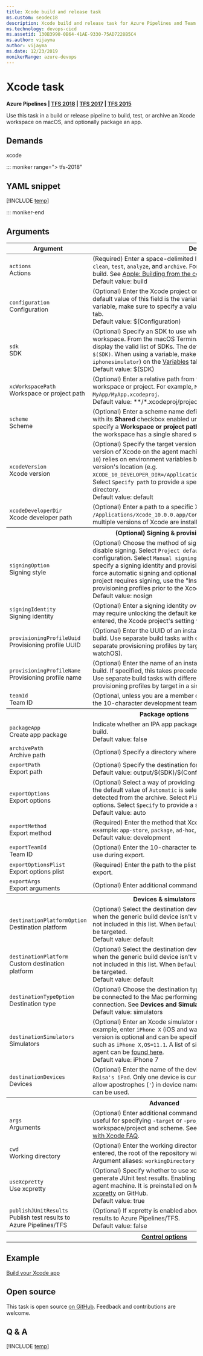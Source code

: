 ```yaml
---
title: Xcode build and release task
ms.custom: seodec18
description: Xcode build and release task for Azure Pipelines and Team Foundation Server (TFS)
ms.technology: devops-cicd
ms.assetid: 130B3990-0B64-41AE-9330-75AD7228B5C4
ms.author: vijayma
author: vijayma
ms.date: 12/23/2019
monikerRange: azure-devops
---
```


# Xcode task

**Azure Pipelines | [TFS 2018](xcode-build.md) | [TFS 2017](xcode-build.md) | [TFS 2015](xcode-build.md)**

Use this task in a build or release pipeline to build, test, or archive an Xcode workspace on macOS, and optionally package an app.

## Demands

xcode

::: moniker range="> tfs-2018"

## YAML snippet

[!INCLUDE [temp](../includes/yaml/XcodeV5.md)]

::: moniker-end

## Arguments

<table>
   <thead>
      <tr>
         <th>Argument</th>
         <th>Description</th>
      </tr>
   </thead>
   <tr>
      <td><code>actions</code><br/>Actions</td>
      <td>
         (Required) Enter a space-delimited list of actions. Valid options are <code>build</code>, <code>clean</code>, <code>test</code>, <code>analyze</code>, and <code>archive</code>. For example, <code>clean build</code> will run a clean build. See <a href="https://developer.apple.com/library/archive/technotes/tn2339/_index.html" data-raw-source="[Apple: Building from the command line with Xcode FAQ](https://developer.apple.com/library/archive/technotes/tn2339/_index.html)">Apple: Building from the command line with Xcode FAQ</a>. <br/>Default value: build
      </td>
   </tr>
   <tr>
      <td><code>configuration</code><br/>Configuration</td>
      <td>
         (Optional) Enter the Xcode project or workspace configuration to be built. The default value of this field is the variable <code>$(Configuration)</code>. When using a variable, make sure to specify a value (for example, <code>Release</code>) on the <a href="../../build/variables.md" data-raw-source="[Variables](../../build/variables.md)">Variables</a> tab. <br/>Default  value: $(Configuration)
      </td>
   </tr>
   <tr>
      <td><code>sdk</code><br/>SDK</td>
      <td>
         (Optional) Specify an SDK to use when building the Xcode project or workspace. From the macOS Terminal application, run <code>xcodebuild -showsdks</code> to display the valid list of SDKs. The default value of this field is the variable <code>$(SDK)</code>. When using a variable, make sure to specify a value (for example, <code>iphonesimulator</code>) on the <a href="../../build/variables.md" data-raw-source="[Variables](../../build/variables.md)">Variables</a> tab. <br/>Default value: $(SDK)
      </td>
   </tr>
   <tr>
      <td><code>xcWorkspacePath</code><br/>Workspace or project path</td>
      <td>
         (Optional) Enter a relative path from the root of the repository to the Xcode workspace or project. For example, <code>MyApp/MyApp.xcworkspace</code> or <code>MyApp/MyApp.xcodeproj</code>. <br/>Default value: **/*.xcodeproj/project.xcworkspace
      </td>
   </tr>
   <tr>
      <td><code>scheme</code><br/>Scheme</td>
      <td>
         (Optional) Enter a scheme name defined in Xcode. It must be a shared scheme, with its <strong>Shared</strong> checkbox enabled under <strong>Managed Schemes</strong> in Xcode. If you specify a <strong>Workspace or project path</strong> above without specifying a scheme, and the workspace has a single shared scheme, it will be automatically used.
      </td>
   </tr>
   <tr>
      <td><code>xcodeVersion</code><br/>Xcode version</td>
      <td>
         (Optional) Specify the target version of Xcode. Select <code>Default</code> to use the default version of Xcode on the agent machine. Selecting a version number (e.g. <code>Xcode 10</code>) relies on environment variables being set on the agent machine for the version&#39;s location (e.g. <code>XCODE_10_DEVELOPER_DIR=/Applications/Xcode_10.0.0.app/Contents/Developer</code>). Select <code>Specify path</code> to provide a specific path to the Xcode developer directory. <br/>Default value: default
      </td>
   </tr>
   <tr>
      <td><code>xcodeDeveloperDir</code><br/>Xcode developer path</td>
      <td>
         (Optional) Enter a path to a specific Xcode developer directory (e.g. <code>/Applications/Xcode_10.0.0.app/Contents/Developer</code>). This is useful when multiple versions of Xcode are installed on the agent machine.
      </td>
   </tr>
   <tr>
      <th style="text-align: center" colspan="2">(Optional) Signing &amp; provisioning</th>
   </tr>
   <tr>
      <td><code>signingOption</code><br/>Signing style</td>
      <td>
         (Optional) Choose the method of signing the build. Select <code>Do not code sign</code> to disable signing. Select <code>Project defaults</code> to use only the project&#39;s signing configuration. Select <code>Manual signing</code> to force manual signing and optionally specify a signing identity and provisioning profile. Select <code>Automatic signing</code> to force automatic signing and optionally specify a development team ID. If your project requires signing, use the &quot;Install Apple...&quot; tasks to install certificates and provisioning profiles prior to the Xcode build. <br/>Default value: nosign
      </td>
   </tr>
   <tr>
      <td><code>signingIdentity</code><br/>Signing identity</td>
      <td>
         (Optional) Enter a signing identity override with which to sign the build. This may require unlocking the default keychain on the agent machine. If no value is entered, the Xcode project&#39;s setting will be used.
      </td>
   </tr>
   <tr>
      <td><code>provisioningProfileUuid</code><br/>Provisioning profile UUID</td>
      <td>
         (Optional) Enter the UUID of an installed provisioning profile to be used for this build. Use separate build tasks with different schemes or targets to specify separate provisioning profiles by target in a single workspace (iOS, tvOS, watchOS).
      </td>
   </tr>
   <tr>
      <td><code>provisioningProfileName</code><br/>Provisioning profile name</td>
      <td>
         (Optional) Enter the name of an installed provisioning profile to be used for this build. If specified, this takes precedence over the provisioning profile UUID. Use separate build tasks with different schemes or targets to specify separate provisioning profiles by target in a single workspace (iOS, tvOS, watchOS).
      </td>
   </tr>
   <tr>
      <td><code>teamId</code><br/>Team ID</td>
      <td>
         (Optional, unless you are a member of multiple development teams.) Specify the 10-character development team ID.
      </td>
   </tr>
   <tr>
      <th style="text-align: center" colspan="2">Package options</th>
   </tr>
   <tr>
      <td><code>packageApp</code><br/>Create app package</td>
      <td>
         Indicate whether an IPA app package file should be generated as a part of the build. <br/>Default value: false
      </td>
   </tr>
   <tr>
      <td><code>archivePath</code><br/>Archive path</td>
      <td>
         (Optional) Specify a directory where created archives should be placed.
      </td>
   </tr>
   <tr>
      <td><code>exportPath</code><br/>Export path</td>
      <td>
         (Optional) Specify the destination for the product exported from the archive. <br/>Default value: output/$(SDK)/$(Configuration)
      </td>
   </tr>
   <tr>
      <td><code>exportOptions</code><br/>Export options</td>
      <td>
         (Optional) Select a way of providing options for exporting the archive. When the default value of <code>Automatic</code> is selected, the export method is automatically detected from the archive. Select <code>Plist</code> to specify a plist file containing export options. Select <code>Specify</code> to provide a specific <strong>Export method</strong> and <strong>Team ID</strong>. <br/>Default value: auto
      </td>
   </tr>
   <tr>
      <td><code>exportMethod</code><br/>Export method</td>
      <td>
         (Required) Enter the method that Xcode should use to export the archive. For example: <code>app-store</code>, <code>package</code>, <code>ad-hoc</code>, <code>enterprise</code>, or <code>development</code>.
         <br/>Default value: development
      </td>
   </tr>
   <tr>
      <td><code>exportTeamId</code><br/>Team ID</td>
      <td>
         (Optional) Enter the 10-character team ID from the Apple Developer Portal to use during export.
      </td>
   </tr>
   <tr>
      <td><code>exportOptionsPlist</code><br/>Export options plist</td>
      <td>
         (Required) Enter the path to the plist file that contains options to use during export.
      </td>
   </tr>
   <tr>
      <td><code>exportArgs</code><br/>Export arguments</td>
      <td>
         (Optional) Enter additional command line arguments to be used during export.
      </td>
   </tr>
   <tr>
      <th style="text-align: center" colspan="2">Devices &amp; simulators</th>
   </tr>
   <tr>
      <td><code>destinationPlatformOption</code><br/>Destination platform</td>
      <td>
         (Optional) Select the destination device&#39;s platform to be used for UI testing when the generic build device isn&#39;t valid. Choose <code>Custom</code> to specify a platform not included in this list. When <code>Default</code> is selected, no simulators nor devices will be targeted. <br/>Default value: default
      </td>
   </tr>
   <tr>
      <td><code>destinationPlatform</code><br/>Custom destination platform</td>
      <td>
         (Optional) Select the destination device&#39;s platform to be used for UI testing when the generic build device isn&#39;t valid. Choose <code>Custom</code> to specify a platform not included in this list. When <code>Default</code> is selected, no simulators nor devices will be targeted. <br/>Default value: default
      </td>
   </tr>
   <tr>
      <td><code>destinationTypeOption</code><br/>Destination type</td>
      <td>
         (Optional) Choose the destination type to be used for UI testing. Devices must be connected to the Mac performing the build via a cable or network connection. See <strong>Devices and Simulators</strong> in Xcode. <br/>Default value: simulators
      </td>
   </tr>
   <tr>
      <td><code>destinationSimulators</code><br/>Simulators</td>
      <td>
         (Optional) Enter an Xcode simulator name to be used for UI testing. For example, enter <code>iPhone X</code> (iOS and watchOS) or <code>Apple TV 4K</code> (tvOS). A target OS version is optional and can be specified in the format &#39;OS=<i>versionNumber</i>&#39;, such as <code>iPhone X,OS=11.1</code>. A list of simulators installed on the <strong>Hosted macOS</strong> agent can be <a href="https://github.com/actions/virtual-environments/blob/master/images/macos/macos-10.14-Readme.md#installed-sdks" data-raw-source="[found here](https://github.com/Microsoft/azure-pipelines-image-generation/blob/master/images/macos/macos-10.14-Readme.md#installed-sdks)">found here</a>. <br/>Default value: iPhone 7
      </td>
   </tr>
   <tr>
      <td><code>destinationDevices</code><br/>Devices</td>
      <td>
         (Optional) Enter the name of the device to be used for UI testing, such as <code>Raisa&#39;s iPad</code>. Only one device is currently supported. Note that Apple does not allow apostrophes (<code>&#39;</code>) in device names. Instead, right single quotation marks (<code>&#39;</code>) can be used.
      </td>
   </tr>
   <tr>
      <th style="text-align: center" colspan="2">Advanced</th>
   </tr>
   <tr>
      <td><code>args</code><br/>Arguments</td>
      <td>
         (Optional) Enter additional command line arguments with which to build. This is useful for specifying <code>-target</code> or <code>-project</code> arguments instead of specifying a workspace/project and scheme. See <a href="https://developer.apple.com/library/archive/technotes/tn2339/_index.html" data-raw-source="[Apple: Building from the command line with Xcode FAQ](https://developer.apple.com/library/archive/technotes/tn2339/_index.html)">Apple: Building from the command line with Xcode FAQ</a>.
      </td>
   </tr>
   <tr>
      <td><code>cwd</code><br/>Working directory</td>
      <td>
         (Optional) Enter the working directory in which to run the build. If no value is entered, the root of the repository will be used. <br/>Argument aliases: <code>workingDirectory</code>
      </td>
   </tr>
   <tr>
      <td><code>useXcpretty</code><br/>Use xcpretty</td>
      <td>
         (Optional) Specify whether to use xcpretty to format xcodebuild output and generate JUnit test results. Enabling this requires xcpretty to be installed on the agent machine. It is preinstalled on Microsoft-hosted build agents. See <a href="https://github.com/supermarin/xcpretty" data-raw-source="[xcpretty](https://github.com/supermarin/xcpretty)">xcpretty</a> on GitHub. <br/>Default value: true
      </td>
   </tr>
   <tr>
      <td><code>publishJUnitResults</code><br/>Publish test results to Azure Pipelines/TFS</td>
      <td>
         (Optional) If xcpretty is enabled above, specify whether to publish JUnit test results to Azure Pipelines/TFS. <br/>Default value: false
      </td>
   </tr>
   <tr>
      <th style="text-align: center" colspan="2"><a href="~/pipelines/process/tasks.md#controloptions" data-raw-source="[Control options](../../process/tasks.md#controloptions)">Control options</a></th>
   </tr>
</table>

## Example

[Build your Xcode app](../../ecosystems/xcode.md)

## Open source

This task is open source [on GitHub](https://github.com/Microsoft/azure-pipelines-tasks). Feedback and contributions are welcome.

## Q & A
<!-- BEGINSECTION class="md-qanda" -->

[!INCLUDE [temp](../../includes/qa-agents.md)]

<!-- ENDSECTION -->

